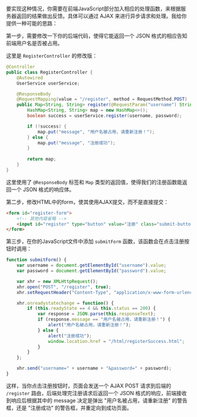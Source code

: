 要实现这种情况，你需要在前端JavaScript部分加入相应的处理函数，来根据服务器返回的结果做出反馈。具体可以通过 AJAX 来进行异步请求和处理。我给你提供一种可能的思路：

第一步，需要修改一下你的后端代码，使得它能返回一个 JSON 格式的相应告知前端用户名是否被占用。

这里是 `RegisterController` 的修改版：

```java
@Controller
public class RegisterController {
    @Autowired 
    UserService userService;

    @ResponseBody
    @RequestMapping(value = "/register", method = RequestMethod.POST)
    public Map<String, String> register(@RequestParam("username") String username, @RequestParam("password") String password) {
        HashMap<String, String> map = new HashMap<>();
        boolean success = userService.register(username, password);

        if (!success) {
            map.put("message", "用户名被占用，请重新注册！");
        } else {
            map.put("message", "注册成功");
        }
        
        return map;
    } 
}
```
这里使用了 `@ResponseBody` 标签和 `Map` 类型的返回值，使得我们的注册函数能返回一个 JSON 格式的响应体。

第二步，修改HTML中的form，使其使用AJAX提交，而不是直接提交：

```html
<form id="register-form">
    <!-- 其他内容省略 -->
    <input id="register" type="button" value="注册" class="submit-button cursor-pointer button-hover" onclick="submitForm()">
</form>
```

第三步，在你的JavaScript文件中添加 `submitForm` 函数，该函数会在点击注册按钮时调用：

```javascript
function submitForm() {
    var username = document.getElementById("username").value;
    var password = document.getElementById("password").value;

    var xhr = new XMLHttpRequest();
    xhr.open("POST", "/register", true);
    xhr.setRequestHeader("Content-Type", "application/x-www-form-urlencoded");

    xhr.onreadystatechange = function() {
        if (this.readyState == 4 && this.status == 200) {
            var response = JSON.parse(this.responseText);
            if (response.message == "用户名被占用，请重新注册！") {
                alert("用户名被占用，请重新注册！");
            } else {
                alert("注册成功");
                window.location.href = "/html/registerSuccess.html";
            }
        }
    };

    xhr.send("username=" + username + "&password=" + password);
}
```

这样，当你点击注册按钮时，页面会发送一个 AJAX POST 请求到后端的 `/register` 路由，后端处理完注册请求后返回一个 JSON 格式的响应，前端接收到响应后根据其中的 message 决定是弹出 "用户名被占用，请重新注册" 的警告框，还是 "注册成功" 的警告框，并重定向到成功页面。